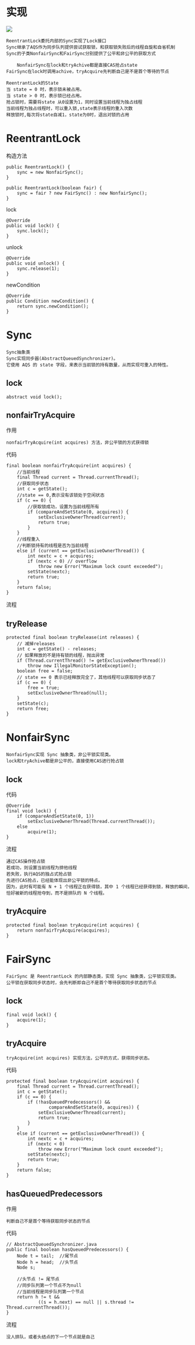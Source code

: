 

# 实现

![](https://github.com/RodJohn/JavaConcurrent/blob/master/image/%E5%B9%B6%E5%8F%91%E9%94%81_ReentranLock.png)


	ReentrantLock委托内部的Sync实现了Lock接口
	Sync继承了AQS作为同步队列提供尝试获取锁，和获取锁失败后的线程自旋和自省机制
	Sync的子类NonfairSync和FairSync分别提供了公平和非公平的获取方式

        NonfairSync在lock和tryAchive都是直接CAS抢占state
	FairSync在lock时调用achive，tryAcquire先判断自己是不是首个等待的节点
		
	ReentrantLock的State
	当 state = 0 时，表示锁未被占用。
	当 state > 0 时，表示锁已经占用。 	
	抢占锁时，需要将state 从0设置为1，同时设置当前线程为独占线程
	当前线程为独占线程时，可以重入锁,state表示线程的重入次数
	释放锁时,每次将state自减1，state为0时，退出对锁的占用
	
	
# ReentrantLock


构造方法
 
	public ReentrantLock() {
		sync = new NonfairSync();
	}

	public ReentrantLock(boolean fair) {
		sync = fair ? new FairSync() : new NonfairSync();
	}

lock

	@Override
	public void lock() {
		sync.lock();
	}

unlock

	@Override
	public void unlock() {
		sync.release(1);
	}


newCondition

	@Override
	public Condition newCondition() {
		return sync.newCondition();
	}



# Sync

	Sync抽象类
	Sync实现同步器(AbstractQueuedSynchronizer)。
	它使用 AQS 的 state 字段，来表示当前锁的持有数量，从而实现可重入的特性。

## lock

	abstract void lock();


## nonfairTryAcquire

作用

	nonfairTryAcquire(int acquires) 方法，非公平锁的方式获得锁

代码

	final boolean nonfairTryAcquire(int acquires) {
		//当前线程
		final Thread current = Thread.currentThread();
		//获取同步状态
		int c = getState();
		//state == 0,表示没有该锁处于空闲状态
		if (c == 0) {
			//获取锁成功，设置为当前线程所有
			if (compareAndSetState(0, acquires)) {
				setExclusiveOwnerThread(current);
				return true;
			}
		}
		//线程重入
		//判断锁持有的线程是否为当前线程
		else if (current == getExclusiveOwnerThread()) {
			int nextc = c + acquires;
			if (nextc < 0) // overflow
				throw new Error("Maximum lock count exceeded");
			setState(nextc);
			return true;
		}
		return false;
	}

流程


## tryRelease


	protected final boolean tryRelease(int releases) {
		// 减掉releases
		int c = getState() - releases;
		// 如果释放的不是持有锁的线程，抛出异常
		if (Thread.currentThread() != getExclusiveOwnerThread())
			throw new IllegalMonitorStateException();
		boolean free = false;
		// state == 0 表示已经释放完全了，其他线程可以获取同步状态了
		if (c == 0) {
			free = true;
			setExclusiveOwnerThread(null);
		}
		setState(c);
		return free;
	}


# NonfairSync

	NonfairSync实现 Sync 抽象类，非公平锁实现类。
	lock和tryAchive都是非公平的，直接使用CAS进行抢占锁
	

## lock

代码

	@Override
	final void lock() {
		if (compareAndSetState(0, 1))
			setExclusiveOwnerThread(Thread.currentThread());
		else
			acquire(1);
	}

流程


	通过CAS操作抢占锁
	若成功，则设置当前线程为排他线程
	若失败，执行AQS的独占式抢占锁
	先进行CAS抢占，已经能体现出非公平锁的特点。
	因为，此时有可能有 N + 1 个线程正在获得锁，其中 1 个线程已经获得到锁，释放的瞬间，恰好被新的线程抢夺到，而不是排队的 N 个线程。


## tryAcquire

	protected final boolean tryAcquire(int acquires) {
		return nonfairTryAcquire(acquires);
	}



# FairSync

	FairSync 是 ReentrantLock 的内部静态类，实现 Sync 抽象类，公平锁实现类。
	公平锁在获取同步状态时，会先判断即自己不是首个等待获取同步状态的节点

## lock
	
	final void lock() {
		acquire(1);
	}

## tryAcquire

	tryAcquire(int acquires) 实现方法，公平的方式，获得同步状态。
代码

	protected final boolean tryAcquire(int acquires) {
		final Thread current = Thread.currentThread();
		int c = getState();
		if (c == 0) {
			if (!hasQueuedPredecessors() && 
					compareAndSetState(0, acquires)) {
				setExclusiveOwnerThread(current);
				return true;
			}
		}
		else if (current == getExclusiveOwnerThread()) {
			int nextc = c + acquires;
			if (nextc < 0)
				throw new Error("Maximum lock count exceeded");
			setState(nextc);
			return true;
		}
		return false;
	}


## hasQueuedPredecessors

作用

	判断自己不是首个等待获取同步状态的节点
	
	
代码

	// AbstractQueuedSynchronizer.java
	public final boolean hasQueuedPredecessors() {
		Node t = tail;  //尾节点
		Node h = head;  //头节点
		Node s;

		//头节点 != 尾节点
		//同步队列第一个节点不为null
		//当前线程是同步队列第一个节点
		return h != t &&
				((s = h.next) == null || s.thread != Thread.currentThread());
	}

流程

	没人排队，或者头结点的下一个节点就是自己





